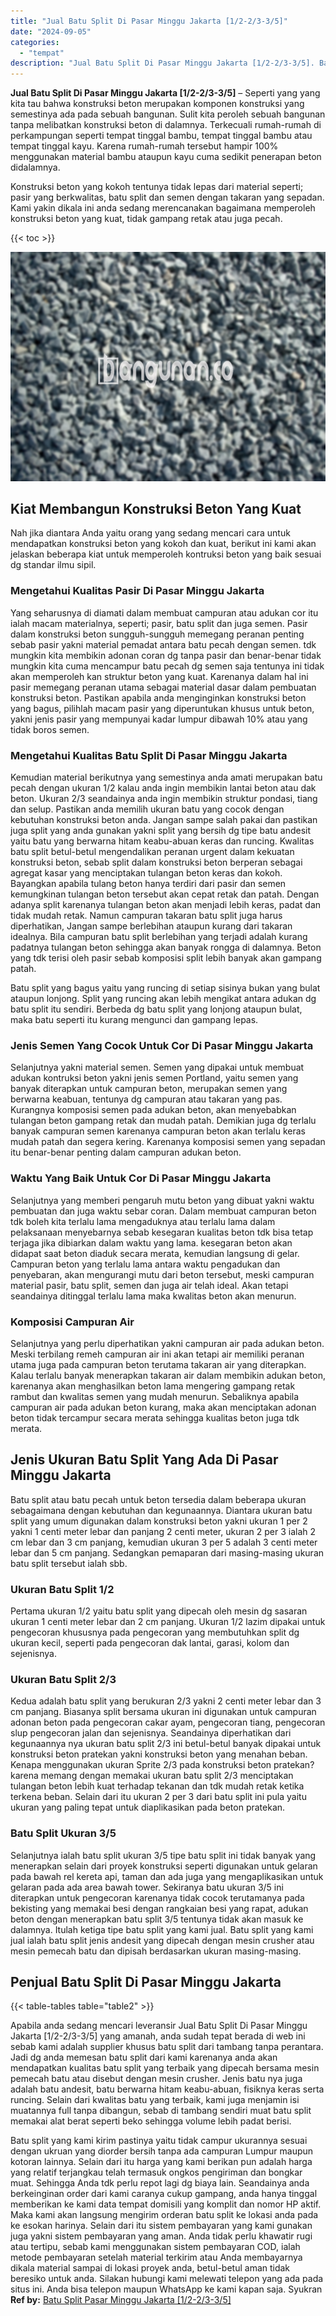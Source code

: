 ```yaml
---
title: "Jual Batu Split Di Pasar Minggu Jakarta [1/2-2/3-3/5]"
date: "2024-09-05"
categories: 
  - "tempat"
description: "Jual Batu Split Di Pasar Minggu Jakarta [1/2-2/3-3/5]. Batu split yang kami kirim pastinya yaitu tidak campur ukurannya sesuai dengan ukruan yang diorder ber..."
---
```


**Jual Batu Split Di Pasar Minggu Jakarta \[1/2-2/3-3/5\]** – Seperti yang yang kita tau bahwa konstruksi beton merupakan komponen konstruksi yang semestinya ada pada sebuah bangunan. Sulit kita peroleh sebuah bangunan tanpa melibatkan konstruksi beton di dalamnya. Terkecuali rumah-rumah di perkampungan seperti tempat tinggal bambu, tempat tinggal bambu atau tempat tinggal kayu. Karena rumah-rumah tersebut hampir 100% menggunakan material bambu ataupun kayu cuma sedikit penerapan beton didalamnya.

Konstruksi beton yang kokoh tentunya tidak lepas dari material seperti; pasir yang berkwalitas, batu split dan semen dengan takaran yang sepadan. Kami yakin dikala ini anda sedang merencanakan bagaimana memperoleh konstruksi beton yang kuat, tidak gampang retak atau juga pecah.

{{< toc >}}

![Jual Batu Split Di Pasar Minggu Jakarta [1/2-2/3-3/5]](/images/jual-batu-split-22.png)

## Kiat Membangun Konstruksi Beton Yang Kuat

Nah jika diantara Anda yaitu orang yang sedang mencari cara untuk mendapatkan konstruksi beton yang kokoh dan kuat, berikut ini kami akan jelaskan beberapa kiat untuk memperoleh kontruksi beton yang baik sesuai dg standar ilmu sipil.

### Mengetahui Kualitas Pasir Di Pasar Minggu Jakarta

Yang seharusnya di diamati dalam membuat campuran atau adukan cor itu ialah macam materialnya, seperti; pasir, batu split dan juga semen. Pasir dalam konstruksi beton sungguh-sungguh memegang peranan penting sebab pasir yakni material pemadat antara batu pecah dengan semen. tdk mungkin kita membikin adonan coran dg tanpa pasir dan benar-benar tidak mungkin kita cuma mencampur batu pecah dg semen saja tentunya ini tidak akan memperoleh kan struktur beton yang kuat. Karenanya dalam hal ini pasir memegang peranan utama sebagai material dasar dalam pembuatan konstruksi beton. Pastikan apabila anda menginginkan konstruksi beton yang bagus, pilihlah macam pasir yang diperuntukan khusus untuk beton, yakni jenis pasir yang mempunyai kadar lumpur dibawah 10% atau yang tidak boros semen.

### Mengetahui Kualitas Batu Split Di Pasar Minggu Jakarta

Kemudian material berikutnya yang semestinya anda amati merupakan batu pecah dengan ukuran 1/2 kalau anda ingin membikin lantai beton atau dak beton. Ukuran 2/3 seandainya anda ingin membikin struktur pondasi, tiang dan selup. Pastikan anda memilih ukuran batu yang cocok dengan kebutuhan konstruksi beton anda. Jangan sampe salah pakai dan pastikan juga split yang anda gunakan yakni split yang bersih dg tipe batu andesit yaitu batu yang berwarna hitam keabu-abuan keras dan runcing. Kwalitas batu split betul-betul mengendalikan peranan urgent dalam kekuatan konstruksi beton, sebab split dalam konstruksi beton berperan sebagai agregat kasar yang menciptakan tulangan beton keras dan kokoh. Bayangkan apabila tulang beton hanya terdiri dari pasir dan semen kemungkinan tulangan beton tersebut akan cepat retak dan patah. Dengan adanya split karenanya tulangan beton akan menjadi lebih keras, padat dan tidak mudah retak. Namun campuran takaran batu split juga harus diperhatikan, Jangan sampe berlebihan ataupun kurang dari takaran idealnya. Bila campuran batu split berlebihan yang terjadi adalah kurang padatnya tulangan beton sehingga akan banyak rongga di dalamnya. Beton yang tdk terisi oleh pasir sebab komposisi split lebih banyak akan gampang patah.

Batu split yang bagus yaitu yang runcing di setiap sisinya bukan yang bulat ataupun lonjong. Split yang runcing akan lebih mengikat antara adukan dg batu split itu sendiri. Berbeda dg batu split yang lonjong ataupun bulat, maka batu seperti itu kurang mengunci dan gampang lepas.

### Jenis Semen Yang Cocok Untuk Cor Di Pasar Minggu Jakarta

Selanjutnya yakni material semen. Semen yang dipakai untuk membuat adukan kontruksi beton yakni jenis semen Portland, yaitu semen yang banyak diterapkan untuk campuran beton, merupakan semen yang berwarna keabuan, tentunya dg campuran atau takaran yang pas. Kurangnya komposisi semen pada adukan beton, akan menyebabkan tulangan beton gampang retak dan mudah patah. Demikian juga dg terlalu banyak campuran semen karenanya campuran beton akan terlalu keras mudah patah dan segera kering. Karenanya komposisi semen yang sepadan itu benar-benar penting dalam campuran adukan beton.

### Waktu Yang Baik Untuk Cor Di Pasar Minggu Jakarta

Selanjutnya yang memberi pengaruh mutu beton yang dibuat yakni waktu pembuatan dan juga waktu sebar coran. Dalam membuat campuran beton tdk boleh kita terlalu lama mengaduknya atau terlalu lama dalam pelaksanaan menyebarnya sebab kesegaran kualitas beton tdk bisa tetap terjaga jika dibiarkan dalam waktu yang lama. kesegaran beton akan didapat saat beton diaduk secara merata, kemudian langsung di gelar. Campuran beton yang terlalu lama antara waktu pengadukan dan penyebaran, akan mengurangi mutu dari beton tersebut, meski campuran material pasir, batu split, semen dan juga air telah ideal. Akan tetapi seandainya ditinggal terlalu lama maka kwalitas beton akan menurun.

### Komposisi Campuran Air

Selanjutnya yang perlu diperhatikan yakni campuran air pada adukan beton. Meski terbilang remeh campuran air ini akan tetapi air memiliki peranan utama juga pada campuran beton terutama takaran air yang diterapkan. Kalau terlalu banyak menerapkan takaran air dalam membikin adukan beton, karenanya akan menghasilkan beton lama mengering gampang retak rambut dan kwalitas semen yang mudah menurun. Sebaliknya apabila campuran air pada adukan beton kurang, maka akan menciptakan adonan beton tidak tercampur secara merata sehingga kualitas beton juga tdk merata.

## Jenis Ukuran Batu Split Yang Ada Di Pasar Minggu Jakarta

Batu split atau batu pecah untuk beton tersedia dalam beberapa ukuran sebagaimana dengan kebutuhan dan kegunaannya. Diantara ukuran batu split yang umum digunakan dalam konstruksi beton yakni ukuran 1 per 2 yakni 1 centi meter lebar dan panjang 2 centi meter, ukuran 2 per 3 ialah 2 cm lebar dan 3 cm panjang, kemudian ukuran 3 per 5 adalah 3 centi meter lebar dan 5 cm panjang. Sedangkan pemaparan dari masing-masing ukuran batu split tersebut ialah sbb.

### Ukuran Batu Split 1/2

Pertama ukuran 1/2 yaitu batu split yang dipecah oleh mesin dg sasaran ukuran 1 centi meter lebar dan 2 cm panjang. Ukuran 1/2 lazim dipakai untuk pengecoran khususnya pada pengecoran yang membutuhkan split dg ukuran kecil, seperti pada pengecoran dak lantai, garasi, kolom dan sejenisnya.

### Ukuran Batu Split 2/3

Kedua adalah batu split yang berukuran 2/3 yakni 2 centi meter lebar dan 3 cm panjang. Biasanya split bersama ukuran ini digunakan untuk campuran adonan beton pada pengecoran cakar ayam, pengecoran tiang, pengecoran slup pengecoran jalan dan sejenisnya. Seandainya diperhatikan dari kegunaannya nya ukuran batu split 2/3 ini betul-betul banyak dipakai untuk konstruksi beton pratekan yakni konstruksi beton yang menahan beban. Kenapa menggunakan ukuran Sprite 2/3 pada konstruksi beton pratekan? karena memang dengan memakai ukuran batu split 2/3 menciptakan tulangan beton lebih kuat terhadap tekanan dan tdk mudah retak ketika terkena beban. Selain dari itu ukuran 2 per 3 dari batu split ini pula yaitu ukuran yang paling tepat untuk diaplikasikan pada beton pratekan.

### Batu Split Ukuran 3/5

Selanjutnya ialah batu split ukuran 3/5 tipe batu split ini tidak banyak yang menerapkan selain dari proyek konstruksi seperti digunakan untuk gelaran pada bawah rel kereta api, taman dan ada juga yang mengaplikasikan untuk gelaran pada ada area bawah tower. Sekiranya batu ukuran 3/5 ini diterapkan untuk pengecoran karenanya tidak cocok terutamanya pada bekisting yang memakai besi dengan rangkaian besi yang rapat, adukan beton dengan menerapkan batu split 3/5 tentunya tidak akan masuk ke dalamnya. Itulah ketiga tipe batu split yang kami jual. Batu split yang kami jual ialah batu split jenis andesit yang dipecah dengan mesin crusher atau mesin pemecah batu dan dipisah berdasarkan ukuran masing-masing.

## Penjual Batu Split Di Pasar Minggu Jakarta

{{< table-tables table="table2" >}}

Apabila anda sedang mencari leveransir Jual Batu Split Di Pasar Minggu Jakarta \[1/2-2/3-3/5\] yang amanah, anda sudah tepat berada di web ini sebab kami adalah supplier khusus batu split dari tambang tanpa perantara. Jadi dg anda memesan batu split dari kami karenanya anda akan mendapatkan kualitas batu split yang terbaik yang dipecah bersama mesin pemecah batu atau disebut dengan mesin crusher. Jenis batu nya juga adalah batu andesit, batu berwarna hitam keabu-abuan, fisiknya keras serta runcing. Selain dari kwalitas batu yang terbaik, kami juga menjamin isi muatannya full tanpa dibangun, sebab di tambang sendiri muat batu split memakai alat berat seperti beko sehingga volume lebih padat berisi.

Batu split yang kami kirim pastinya yaitu tidak campur ukurannya sesuai dengan ukruan yang diorder bersih tanpa ada campuran Lumpur maupun kotoran lainnya. Selain dari itu harga yang kami berikan pun adalah harga yang relatif terjangkau telah termasuk ongkos pengiriman dan bongkar muat. Sehingga Anda tdk perlu repot lagi dg biaya lain. Seandainya anda berkeinginan order dari kami caranya cukup gampang, anda hanya tinggal memberikan ke kami data tempat domisili yang komplit dan nomor HP aktif. Maka kami akan langsung mengirim orderan batu split ke lokasi anda pada ke esokan harinya. Selain dari itu sistem pembayaran yang kami gunakan juga yakni sistem pembayaran yang aman. Anda tidak perlu khawatir rugi atau tertipu, sebab kami menggunakan sistem pembayaran COD, ialah metode pembayaran setelah material terkirim atau Anda membayarnya dikala material sampai di lokasi proyek anda, betul-betul aman tidak beresiko untuk anda. Silakan hubungi kami melewati telepon yang ada pada situs ini. Anda bisa telepon maupun WhatsApp ke kami kapan saja. Syukran
**Ref by:** [Batu Split Pasar Minggu Jakarta [1/2-2/3-3/5]](https://id.wikipedia.org/wiki/Batu)
